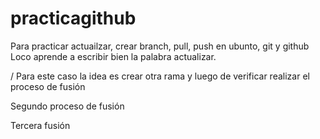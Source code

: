 # practicagithub
Para practicar actuailzar, crear branch, pull, push en ubunto, git y github
Loco aprende a escribir bien la palabra actualizar.

/ Para este caso la idea es crear otra rama y luego de verificar realizar el proceso de fusión


Segundo proceso de fusión


Tercera fusión